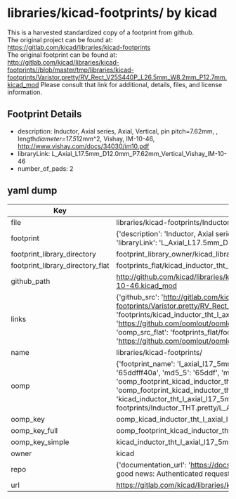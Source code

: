 # libraries/kicad-footprints/ by kicad  
This is a harvested standardized copy of a footprint from github.  
The original project can be found at:  
https://gitlab.com/kicad/libraries/kicad-footprints  
The original footprint can be found at:
http://gitlab.com/kicad/libraries/kicad-footprints//blob/master/tmp/libraries/kicad-footprints/Varistor.pretty/RV_Rect_V25S440P_L26.5mm_W8.2mm_P12.7mm.kicad_mod
Please consult that link for additional, details, files, and license information.  
## Footprint Details
* description: Inductor, Axial series, Axial, Vertical, pin pitch=7.62mm, , length*diameter=17.5*12mm^2, Vishay, IM-10-46, http://www.vishay.com/docs/34030/im10.pdf  
* libraryLink: L_Axial_L17.5mm_D12.0mm_P7.62mm_Vertical_Vishay_IM-10-46  
* number_of_pads: 2  
## yaml dump  
| Key | Value |  
| --- | --- |  
| file | libraries/kicad-footprints/Inductor_THT.pretty/L_Axial_L17.5mm_D12.0mm_P7.62mm_Vertical_Vishay_IM-10-46.kicad_mod |  
| footprint | {'description': 'Inductor, Axial series, Axial, Vertical, pin pitch=7.62mm, , length*diameter=17.5*12mm^2, Vishay, IM-10-46, http://www.vishay.com/docs/34030/im10.pdf', 'libraryLink': 'L_Axial_L17.5mm_D12.0mm_P7.62mm_Vertical_Vishay_IM-10-46', 'number_of_pads': 2} |  
| footprint_library_directory | footprint_library_owner/kicad_libraries/kicad-footprints/ |  
| footprint_library_directory_flat | footprints_flat/kicad_inductor_tht_l_axial_l17_5mm_d12_0mm_p7_62mm_vertical_vishay_im_10_46/working |  
| github_path | http://github.com/kicad/libraries/kicad-footprints//blob/master/tmp/libraries/kicad-footprints/Inductor_THT.pretty/L_Axial_L17.5mm_D12.0mm_P7.62mm_Vertical_Vishay_IM-10-46.kicad_mod |  
| links | {'github_src': 'http://gitlab.com/kicad/libraries/kicad-footprints//blob/master/tmp/libraries/kicad-footprints/Varistor.pretty/RV_Rect_V25S440P_L26.5mm_W8.2mm_P12.7mm.kicad_mod', 'github_src_repo': 'https://gitlab.com/kicad/libraries/kicad-footprints', 'oomp_bot': 'footprints/kicad_inductor_tht_l_axial_l17_5mm_d12_0mm_p7_62mm_vertical_vishay_im_10_46/working', 'oomp_bot_github': 'https://github.com/oomlout/oomlout_oomp_footprint_bot/tree/main/footprints/kicad_inductor_tht_l_axial_l17_5mm_d12_0mm_p7_62mm_vertical_vishay_im_10_46/working', 'oomp_src_flat': 'footprints_flat/footprints_flat/kicad_inductor_tht_l_axial_l17_5mm_d12_0mm_p7_62mm_vertical_vishay_im_10_46/working', 'oomp_src_flat_github': 'https://github.com/oomlout/oomlout_oomp_footprint_src/tree/main/footprints_flat/kicad_inductor_tht_l_axial_l17_5mm_d12_0mm_p7_62mm_vertical_vishay_im_10_46/working'} |  
| name | libraries/kicad-footprints/ |  
| oomp | {'footprint_name': 'l_axial_l17_5mm_d12_0mm_p7_62mm_vertical_vishay_im_10_46', 'library_name': 'inductor_tht', 'md5': '65ddfff40aae132271f6be38f771b347', 'md5_10': '65ddfff40a', 'md5_5': '65ddf', 'md5_6': '65ddff', 'oomp_key': 'oomp_kicad_inductor_tht_l_axial_l17_5mm_d12_0mm_p7_62mm_vertical_vishay_im_10_46', 'oomp_key_extra': 'oomp_footprint_kicad_inductor_tht_l_axial_l17_5mm_d12_0mm_p7_62mm_vertical_vishay_im_10_46', 'oomp_key_full': 'oomp_footprint_kicad_inductor_tht_l_axial_l17_5mm_d12_0mm_p7_62mm_vertical_vishay_im_10_46_65ddff', 'oomp_key_simple': 'kicad_inductor_tht_l_axial_l17_5mm_d12_0mm_p7_62mm_vertical_vishay_im_10_46', 'original_filename': 'libraries/kicad-footprints/Inductor_THT.pretty/L_Axial_L17.5mm_D12.0mm_P7.62mm_Vertical_Vishay_IM-10-46.kicad_mod', 'owner_name': 'kicad'} |  
| oomp_key | oomp_kicad_inductor_tht_l_axial_l17_5mm_d12_0mm_p7_62mm_vertical_vishay_im_10_46 |  
| oomp_key_full | oomp_footprint_kicad_inductor_tht_l_axial_l17_5mm_d12_0mm_p7_62mm_vertical_vishay_im_10_46 |  
| oomp_key_simple | kicad_inductor_tht_l_axial_l17_5mm_d12_0mm_p7_62mm_vertical_vishay_im_10_46 |  
| owner | kicad |  
| repo | {'documentation_url': 'https://docs.github.com/rest/overview/resources-in-the-rest-api#rate-limiting', 'message': "API rate limit exceeded for 84.66.173.59. (But here's the good news: Authenticated requests get a higher rate limit. Check out the documentation for more details.)"} |  
| url | https://gitlab.com/kicad/libraries/kicad-footprints |  


